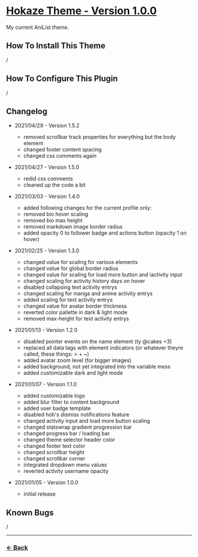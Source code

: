 # [Hokaze Theme - Version 1.0.0](https://anzuftnw.github.io/anilist-css/themes/hokaze/main.css)
My current AniList theme.<br>

## How To Install This Theme
/

## How To Configure This Plugin
/

## Changelog
- 2021/04/29 - Version 1.5.2
  - removed scrollbar track properties for everything but the body element
  - changed footer content spacing
  - changed css comments again
        
- 2021/04/27 - Version 1.5.0
  - redid css comments
  - cleaned up the code a bit

- 2021/03/03 - Version 1.4.0
  - added following changes for the current profile only:
  - removed bio hover scaling
  - removed bio max height
  - removed markdown image border radius
  - added opacity 0 to follower badge and actions button (opacity 1 on hover)

- 2021/02/25 - Version 1.3.0
  - changed value for scaling for various elements
  - changed value for global border radius
  - changed value for scaling for load more button and iactivity input
  - changed scaling for activity history days on hover
  - disabled collapsing text activity entrys
  - changed scaling for manga and anime activity entrys
  - added scaling for text activity entrys
  - changed value for avatar border thickness
  - reverted color pallette in dark & light mode
  - removed max-height for text activity entrys

- 2021/01/13 - Version 1.2.0
  - disabled pointer events on the name element (ty @cakes <3)
  - replaced all data tags with element indicators (or whatever theyre called, these things: > + ~)
  - added avatar zoom level (for bigger images)
  - added background, not yet integrated into the variable mess
  - added customizable dark and light mode

- 2021/01/07 - Version 1.1.0
  - added customizable logo
  - added blur filter to content background
  - added user badge template
  - disabled hoh's dismiss notifications feature
  - changed activity input and load more button scaling
  - changed statswrap gradient progression bar
  - changed progress bar / loading bar
  - changed theme selector header color
  - changed footer text color
  - changed scrollbar height
  - changed scrollbar corner
  - integrated dropdown menu values
  - reverted activity username opacity

- 2021/01/05 - Version 1.0.0
  - initial release

## Known Bugs
/

---
### [<- Back](https://anzuftnw.github.io/anilist-css/themes/)  
